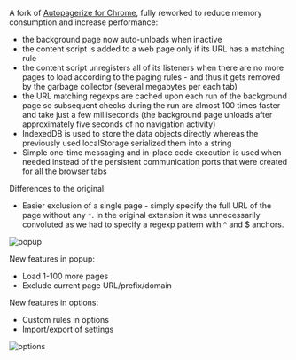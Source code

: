 A fork of [Autopagerize for Chrome](https://github.com/swdyh/autopagerize_for_chrome), fully reworked to reduce memory consumption and increase performance:

* the background page now auto-unloads when inactive
* the content script is added to a web page only if its URL has a matching rule
* the content script unregisters all of its listeners when there are no more pages to load according to the paging rules - and thus it gets removed by the garbage collector (several megabytes per each tab)
* the URL matching regexps are cached upon each run of the background page so subsequent checks during the run are almost 100 times faster and take just a few milliseconds (the background page unloads after approximately five seconds of no navigation activity)
* IndexedDB is used to store the data objects directly whereas the previously used localStorage serialized them into a string 
* Simple one-time messaging and in-place code execution is used when needed instead of the persistent communication ports that were created for all the browser tabs

Differences to the original:

* Easier exclusion of a single page - simply specify the full URL of the page without any `*`. In the original extension it was unnecessarily convoluted as we had to specify a regexp pattern with ^ and $ anchors.

![popup](https://i.imgur.com/lC8aWNF.png)

New features in popup:

* Load 1-100 more pages
* Exclude current page URL/prefix/domain

New features in options:

* Custom rules in options
* Import/export of settings

![options](https://i.imgur.com/UVp4NnR.png)

